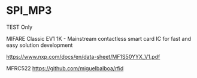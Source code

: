 # SPI_MP3
TEST Only

MIFARE Classic EV1 1K - Mainstream contactless smart card IC for fast and easy solution development

https://www.nxp.com/docs/en/data-sheet/MF1S50YYX_V1.pdf

MFRC522
https://github.com/miguelbalboa/rfid
